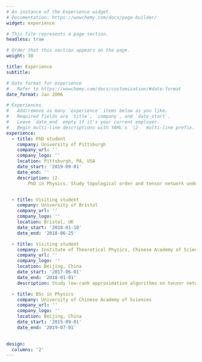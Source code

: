 ```yaml
---
# An instance of the Experience widget.
# Documentation: https://wowchemy.com/docs/page-builder/
widget: experience

# This file represents a page section.
headless: true

# Order that this section appears on the page.
weight: 30

title: Experience
subtitle:

# Date format for experience
#   Refer to https://wowchemy.com/docs/customization/#date-format
date_format: Jan 2006

# Experiences.
#   Add/remove as many `experience` items below as you like.
#   Required fields are `title`, `company`, and `date_start`.
#   Leave `date_end` empty if it's your current employer.
#   Begin multi-line descriptions with YAML's `|2-` multi-line prefix.
experience:
  - title: PhD student
    company: University of Pittsburgh
    company_url: ''
    company_logo: ''
    location: Pittsburgh, PA, USA
    date_start: '2019-09-01'
    date_end: ''
    description: |2-
        PhD in Physics. Study topological order and tensor network under the supervision of Prof. Roger Mong.


  - title: Visiting student
    company: University of Bristol
    company_url: ''
    company_logo: ''
    location: Bristol, UK
    date_start: '2018-01-10'
    date_end: '2018-06-25'

  - title: Visiting student
    company: Institute of Theoretical Physics, Chinese Academy of Sciences
    company_url: ''
    company_logo: ''
    location: Beijing, China
    date_start: '2017-06-01'
    date_end: '2018-01-01'
    description: Study low-rank approximation algorithms on tensor networks under the supervision of Prof. Pan Zhang.

  - title: BSc in Physics
    company: University of Chinese Academy of Sciences
    company_url: ''
    company_logo: ''
    location: Beijing, China
    date_start: '2015-09-01'
    date_end: '2019-07-01'

  
design:
  columns: '2'
---
```

